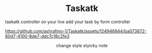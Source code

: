 <h1 align="center"> Taskatk </h1>

<p>taskatk controller on your live add your task by form controller</p>

https://github.com/ashrafmo-1/Taskatk/assets/124946844/ba073872-80d7-4100-8de7-ddc7c18c2fe3

<p align="center">change style styicky note</p>
